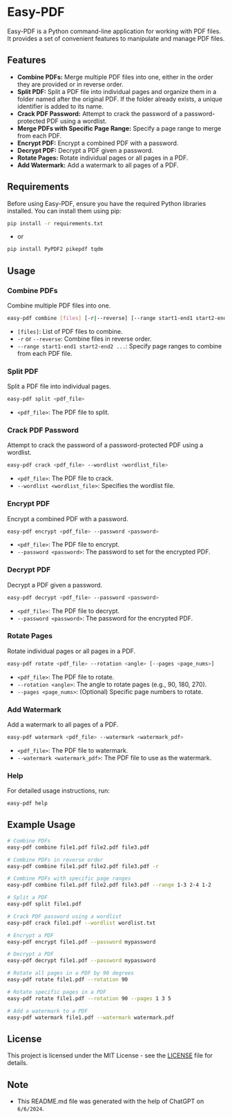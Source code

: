 # Easy-PDF

Easy-PDF is a Python command-line application for working with PDF files. It provides a set of convenient features to manipulate and manage PDF files.

## Features

- **Combine PDFs:** Merge multiple PDF files into one, either in the order they are provided or in reverse order.
- **Split PDF:** Split a PDF file into individual pages and organize them in a folder named after the original PDF. If the folder already exists, a unique identifier is added to its name.
- **Crack PDF Password:** Attempt to crack the password of a password-protected PDF using a wordlist.
- **Merge PDFs with Specific Page Range:** Specify a page range to merge from each PDF.
- **Encrypt PDF:** Encrypt a combined PDF with a password.
- **Decrypt PDF:** Decrypt a PDF given a password.
- **Rotate Pages:** Rotate individual pages or all pages in a PDF.
- **Add Watermark:** Add a watermark to all pages of a PDF.

## Requirements

Before using Easy-PDF, ensure you have the required Python libraries installed. You can install them using pip:

```bash
pip install -r requirements.txt
```

- or

```bash
pip install PyPDF2 pikepdf tqdm
```

## Usage

### Combine PDFs

Combine multiple PDF files into one.

```bash
easy-pdf combine [files] [-r|--reverse] [--range start1-end1 start2-end2 ...]
```

- `[files]`: List of PDF files to combine.
- `-r` or `--reverse`: Combine files in reverse order.
- `--range start1-end1 start2-end2 ...`: Specify page ranges to combine from each PDF file.

### Split PDF

Split a PDF file into individual pages.

```bash
easy-pdf split <pdf_file>
```

- `<pdf_file>`: The PDF file to split.

### Crack PDF Password

Attempt to crack the password of a password-protected PDF using a wordlist.

```bash
easy-pdf crack <pdf_file> --wordlist <wordlist_file>
```

- `<pdf_file>`: The PDF file to crack.
- `--wordlist <wordlist_file>`: Specifies the wordlist file.

### Encrypt PDF

Encrypt a combined PDF with a password.

```bash
easy-pdf encrypt <pdf_file> --password <password>
```

- `<pdf_file>`: The PDF file to encrypt.
- `--password <password>`: The password to set for the encrypted PDF.

### Decrypt PDF

Decrypt a PDF given a password.

```bash
easy-pdf decrypt <pdf_file> --password <password>
```

- `<pdf_file>`: The PDF file to decrypt.
- `--password <password>`: The password for the encrypted PDF.

### Rotate Pages

Rotate individual pages or all pages in a PDF.

```bash
easy-pdf rotate <pdf_file> --rotation <angle> [--pages <page_nums>]
```

- `<pdf_file>`: The PDF file to rotate.
- `--rotation <angle>`: The angle to rotate pages (e.g., 90, 180, 270).
- `--pages <page_nums>`: (Optional) Specific page numbers to rotate.

### Add Watermark

Add a watermark to all pages of a PDF.

```bash
easy-pdf watermark <pdf_file> --watermark <watermark_pdf>
```

- `<pdf_file>`: The PDF file to watermark.
- `--watermark <watermark_pdf>`: The PDF file to use as the watermark.

### Help

For detailed usage instructions, run:

```bash
easy-pdf help
```

## Example Usage

```bash
# Combine PDFs
easy-pdf combine file1.pdf file2.pdf file3.pdf

# Combine PDFs in reverse order
easy-pdf combine file1.pdf file2.pdf file3.pdf -r

# Combine PDFs with specific page ranges
easy-pdf combine file1.pdf file2.pdf file3.pdf --range 1-3 2-4 1-2

# Split a PDF
easy-pdf split file1.pdf

# Crack PDF password using a wordlist
easy-pdf crack file1.pdf --wordlist wordlist.txt

# Encrypt a PDF
easy-pdf encrypt file1.pdf --password mypassword

# Decrypt a PDF
easy-pdf decrypt file1.pdf --password mypassword

# Rotate all pages in a PDF by 90 degrees
easy-pdf rotate file1.pdf --rotation 90

# Rotate specific pages in a PDF
easy-pdf rotate file1.pdf --rotation 90 --pages 1 3 5

# Add a watermark to a PDF
easy-pdf watermark file1.pdf --watermark watermark.pdf
```

## License

This project is licensed under the MIT License - see the [LICENSE](LICENSE) file for details.

## Note

- This README.md file was generated with the help of ChatGPT on `6/6/2024`.
